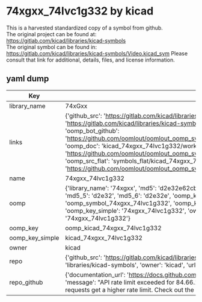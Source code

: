 # 74xgxx_74lvc1g332 by kicad  
This is a harvested standardized copy of a symbol from github.  
The original project can be found at:  
https://gitlab.com/kicad/libraries/kicad-symbols  
The original symbol can be found in:
https://gitlab.com/kicad/libraries/kicad-symbols/Video.kicad_sym
Please consult that link for additional, details, files, and license information.  
## yaml dump  
| Key | Value |  
| --- | --- |  
| library_name | 74xGxx |  
| links | {'github_src': 'https://gitlab.com/kicad/libraries/kicad-symbols/Video.kicad_sym', 'github_src_repo': 'https://gitlab.com/kicad/libraries/kicad-symbols', 'oomp_bot': 'kicad_74xgxx_74lvc1g332/working', 'oomp_bot_github': 'https://github.com/oomlout/oomlout_oomp_symbol_bot/tree/main/kicad_74xgxx_74lvc1g332/working', 'oomp_doc': 'kicad_74xgxx_74lvc1g332/working', 'oomp_doc_github': 'https://github.com/oomlout/oomlout_oomp_symbol_doc/tree/main/kicad_74xgxx_74lvc1g332/working', 'oomp_src_flat': 'symbols_flat/kicad_74xgxx_74lvc1g332/working', 'oomp_src_flat_github': 'https://github.com/oomlout/oomlout_oomp_symbol_src/tree/main/kicad_74xgxx_74lvc1g332/working'} |  
| name | 74xgxx_74lvc1g332 |  
| oomp | {'library_name': '74xgxx', 'md5': 'd2e32e62cbbd8ef0e792374926b2cfa9', 'md5_10': 'd2e32e62cb', 'md5_5': 'd2e32', 'md5_6': 'd2e32e', 'oomp_key': 'oomp_74xgxx_74lvc1g332', 'oomp_key_extra': 'oomp_symbol_74xgxx_74lvc1g332', 'oomp_key_full': 'oomp_symbol_74xgxx_74lvc1g332_d2e32e', 'oomp_key_simple': '74xgxx_74lvc1g332', 'owner_name': 'kicad', 'symbol_name': '74xgxx_74lvc1g332'} |  
| oomp_key | oomp_kicad_74xgxx_74lvc1g332 |  
| oomp_key_simple | kicad_74xgxx_74lvc1g332 |  
| owner | kicad |  
| repo | {'github_src': 'https://gitlab.com/kicad/libraries/kicad-symbols/Video.kicad_sym', 'name': 'libraries/kicad-symbols', 'owner': 'kicad', 'url': 'https://gitlab.com/kicad/libraries/kicad-symbols'} |  
| repo_github | {'documentation_url': 'https://docs.github.com/rest/overview/resources-in-the-rest-api#rate-limiting', 'message': "API rate limit exceeded for 84.66.173.59. (But here's the good news: Authenticated requests get a higher rate limit. Check out the documentation for more details.)"} |  

